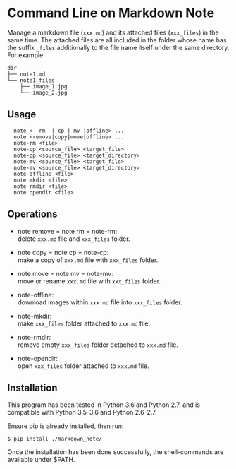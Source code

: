 Command Line on Markdown Note
==============================

Manage a markdown file (`xxx.md`) and its attached files (`xxx_files`) in the same time.
The attached files are all included in the folder whose name has the suffix `_files` 
additionally to the file name itself under the same directory. For example:
```
dir
├── note1.md
└── note1_files
    ├── image_1.jpg
    └── image_2.jpg
```

Usage
-----
```
  note <  rm  | cp | mv |offline> ...
  note <remove|copy|move|offline> ...
  note-rm <file>
  note-cp <source_file> <target_file>
  note-cp <source_file> <target_directory>
  note-mv <source_file> <target_file>
  note-mv <source_file> <target_directory>
  note-offline <file>
  note mkdir <file>
  note rmdir <file>
  note opendir <file>
```

Operations
----------

* note remove  = note rm =  note-rm:  
  delete `xxx.md` file and `xxx_files` folder.

* note copy    = note cp =  note-cp:  
  make a copy of `xxx.md` file with `xxx_files` folder.

* note move    = note mv =  note-mv:  
  move or rename `xxx.md` file with `xxx_files` folder.

* note-offline:  
         download images within `xxx.md` file into `xxx_files` folder.

* note-mkdir:  
  make `xxx_files` folder attached to `xxx.md` file.
               
* note-rmdir:  
  remove empty `xxx_files` folder detached to `xxx.md` file.

* note-opendir:  
  open `xxx_files` folder attached to `xxx.md` file.  
         
Installation
------------

This program has been tested in Python 3.6 and Python 2.7, 
and is compatible with Python 3.5-3.6 and Python 2.6-2.7.

Ensure pip is already installed, then run: 

```shell
$ pip install ./markdown_note/
```

Once the installation has been done successfully, 
the shell-commands are available under $PATH.
